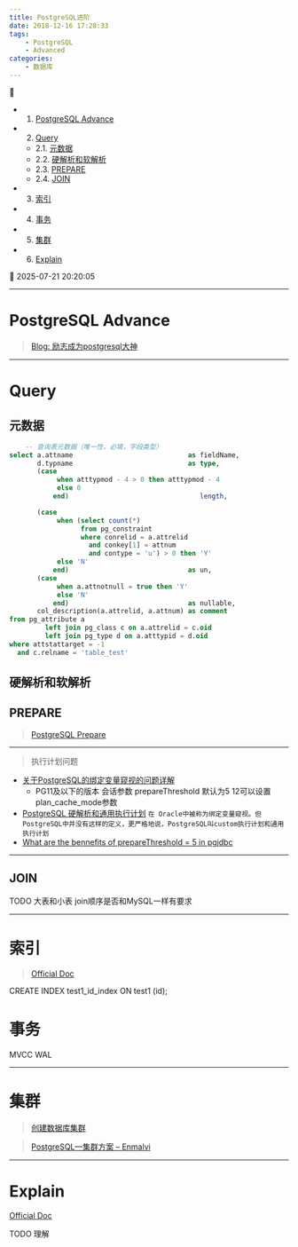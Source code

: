 ```yaml
---
title: PostgreSQL进阶
date: 2018-12-16 17:28:33
tags: 
    - PostgreSQL
    - Advanced
categories: 
    - 数据库
---
```


💠

- 1. [PostgreSQL Advance](#postgresql-advance)
- 2. [Query](#query)
    - 2.1. [元数据](#元数据)
    - 2.2. [硬解析和软解析](#硬解析和软解析)
    - 2.3. [PREPARE](#prepare)
    - 2.4. [JOIN](#join)
- 3. [索引](#索引)
- 4. [事务](#事务)
- 5. [集群](#集群)
- 6. [Explain](#explain)

💠 2025-07-21 20:20:05
****************************************
# PostgreSQL Advance

> [Blog: 励志成为postgresql大神](https://www.modb.pro/u/430972)

************************

# Query
## 元数据
```sql
    -- 查询表元数据（唯一性，必填，字段类型）
select a.attname                             as fieldName,
       d.typname                             as type,
       (case
            when atttypmod - 4 > 0 then atttypmod - 4
            else 0
           end)                                 length,

       (case
            when (select count(*)
                  from pg_constraint
                  where conrelid = a.attrelid
                    and conkey[1] = attnum
                    and contype = 'u') > 0 then 'Y'
            else 'N'
           end)                              as un,
       (case
            when a.attnotnull = true then 'Y'
            else 'N'
           end)                              as nullable,
       col_description(a.attrelid, a.attnum) as comment
from pg_attribute a
         left join pg_class c on a.attrelid = c.oid
         left join pg_type d on a.atttypid = d.oid
where attstattarget = -1
  and c.relname = 'table_test'
```

## 硬解析和软解析

## PREPARE
> [PostgreSQL Prepare](https://jdbc.postgresql.org/documentation/server-prepare/)

************************

> 执行计划问题
- [关于PostgreSQL的绑定变量窥视的问题详解](http://www.pgsql.tech/article_103_10000095)
    - PG11及以下的版本 会话参数 prepareThreshold 默认为5 12可以设置plan_cache_mode参数
- [PostgreSQL 硬解析和通用执行计划](https://www.modb.pro/db/48162) `在 Oracle中被称为绑定变量窥视。但 PostgreSQL中并没有这样的定义，更严格地说，PostgreSQL叫custom执行计划和通用执行计划`
- [What are the bennefits of prepareThreshold = 5 in pgjdbc](https://stackoverflow.com/questions/56261410/what-are-the-bennefits-of-preparethreshold-5-in-pgjdbc)

************************

## JOIN
TODO 大表和小表 join顺序是否和MySQL一样有要求

************************

# 索引
> [Official Doc](https://www.postgresql.org/docs/11/indexes.html)

CREATE INDEX test1_id_index ON test1 (id);

# 事务
MVCC WAL 

************************

# 集群
> [创建数据库集群](http://www.postgres.cn/docs/9.3/creating-cluster.html)  

> [PostgreSQL—集群方案 – Enmalvi](http://www.enmalvi.com/2022/10/28/postgresql-patroni/#shu_ju_ku_ji_qun_fang_an)  

************************

# Explain 
[Official Doc](https://www.postgresql.org/docs/current/sql-explain.html)

TODO 理解
